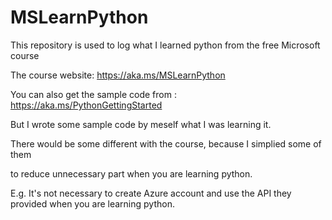 # MSLearnPython
This repository is used to log what I learned python from the free Microsoft course

The course website: https://aka.ms/MSLearnPython

You can also get the sample code from : https://aka.ms/PythonGettingStarted

But I wrote some sample code by meself what I was learning it.

There would be some different with the course, because I simplied some of them

to reduce unnecessary part when you are learning python.

E.g. It's not necessary to create Azure account and use the API they provided when you are learning python.
